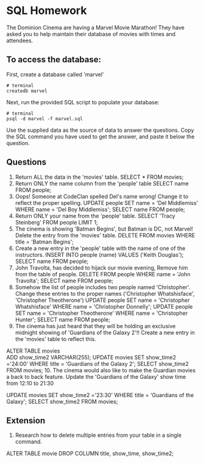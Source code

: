 # SQL Homework

The Dominion Cinema are having a Marvel Movie Marathon! They have asked you to help maintain their database of movies with times and attendees.

## To access the database:

First, create a database called 'marvel'

```
# terminal
createdb marvel
```

Next, run the provided SQL script to populate your database:

```
# terminal
psql -d marvel -f marvel.sql
```

Use the supplied data as the source of data to answer the questions.  Copy the SQL command you have used to get the answer, and paste it below the question.

## Questions

1. Return ALL the data in the 'movies' table.
SELECT * FROM  movies;
2. Return ONLY the name column from the 'people' table
SELECT name FROM people;
3. Oops! Someone at CodeClan spelled Del's name wrong! Change it to reflect the proper spelling.
UPDATE people SET name = 'Del Middlemiss' WHERE name = 'Del Boy Middlemiss';
SELECT name FROM people;
4. Return ONLY your name from the 'people' table.
SELECT 'Tracy Steinberg' FROM people LIMIT 1;
5. The cinema is showing 'Batman Begins', but Batman is DC, not Marvel! Delete the entry from the 'movies' table.
DELETE FROM movies WHERE title = 'Batman Begins';
6. Create a new entry in the 'people' table with the name of one of the instructors.
INSERT INTO people (name) VALUES ('Keith Douglas');
SELECT name FROM people;
7. John Travolta, has decided to hijack our movie evening, Remove him from the table of people.
DELETE FROM people WHERE name = 'John Travolta';
SELECT name FROM people;
8. Somehow the list of people includes two people named 'Christopher'. Change these entries to the proper names ('Christopher Whatshisface', 'Christopher Theotherone')
UPDATE people SET name = 'Christopher Whatshisface' WHERE name = 'Christopher Donnelly';
UPDATE people SET name = 'Christopher Theotherone' WHERE name = 'Christopher Hunter';
SELECT name FROM people;
9. The cinema has just heard that they will be holding an exclusive midnight showing of 'Guardians of the Galaxy 2'!! Create a new entry in the 'movies' table to reflect this.
<!-- Add an extra column to data base -->
ALTER TABLE movies      
   ADD show_time2 VARCHAR(255);
   UPDATE movies SET show_time2 ='24:00' WHERE title = 'Guardians of the Galaxy 2';
   SELECT show_time2 FROM movies;
10. The cinema would also like to make the Guardian movies a back to back feature. Update the 'Guardians of the Galaxy' show time from 12:10 to 21:30
<!-- Movie time is 19:35 (not 12:10)- not sure what to do - so used my second movie time field -->
UPDATE movies SET show_time2 ='23:30' WHERE title = 'Guardians of the Galaxy';
SELECT show_time2 FROM movies;

## Extension

1. Research how to delete multiple entries from your table in a single command.
<!-- From W3C Schools -->
ALTER TABLE movie
DROP COLUMN title, show_time, show_time2;
